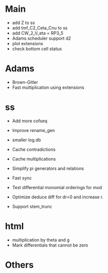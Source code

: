 # Main
* add Z to ss
* add tmf_C2_Ceta_Cnu to ss
* add CW_2_V_eta = RP3_5
* Adams scheduler support d2
* plot extensions
* check bottom cell status
 

# Adams
* Brown-Gitler
* Fast multiplication using extensions

# ss
* Add more cofseq
* Improve rename_gen
* smaller log.db
* Cache contradictions

* Cache multiplications
* Simplify pi generators and relations
* Fast sync
* Test differential monomial orderings for mod
* Optimize deduce diff for dr=0 and increase r.
* Support stem_trunc

# html
* multiplication by theta and g
* Mark differentials that cannot be zero

# Others
